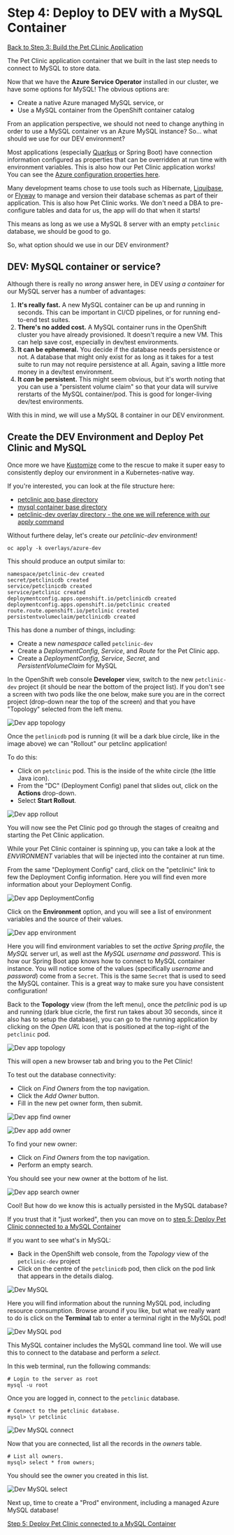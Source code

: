 # Step 4: Deploy to DEV with a MySQL Container

[Back to Step 3: Build the Pet CLinic Application](03-build-app.md)

The Pet Clinic application container that we built in the last step needs to connect to MySQL to store data.

Now that we have the **Azure Service Operator** installed in our cluster, we have some options for MySQL!  The obvious options are:
* Create a native Azure managed MySQL service, or
* Use a MySQL container from the OpenShift container catalog

From an application perspective, we should not need to change anything in order to use a MySQL container vs an Azure MySQL instance? So... what should we use for our DEV environment?

Most applications (especially [Quarkus](https://quarkus.io/) or Spring Boot) have connection information configured as properties that can be overridden at run time with environment variables.  This is also how our Pet Clinic application works!  You can see the [Azure configuration properties here](https://github.com/pittar/spring-petclinic/blob/master/src/main/resources/application-azure.properties).

Many development teams chose to use tools such as Hibernate, [Liquibase](https://www.liquibase.org/), or [Flyway](https://flywaydb.org/) to manage and version their database schemas as part of their application.  This is also how Pet Clinic works.  We don't need a DBA to pre-configure tables and data for us, the app will do that when it starts!

This means as long as we use a MySQL 8 server with an empty `petclinic` database, we should be good to go.

So, what option should we use in our DEV environment?

##  DEV: MySQL container or service?

Although there is really no *wrong* answer here, in DEV *using a container* for our MySQL server has a number of advantages:

1. **It's really fast.**  A new MySQL container can be up and running in seconds.  This can be important in CI/CD pipelines, or for running end-to-end test suites.
2. **There's no added cost.** A MySQL container runs in the OpenShift cluster you have already provisioned.  It doesn't require a new VM.  This can help save cost, especially in dev/test environments.
3. **It can be ephemeral.** You decide if the database needs persistence or not.  A database that might only exist for as long as it takes for a test suite to run may not require persistence at all. Again, saving a little more money in a dev/test environment.
4. **It *can* be persistent.** This might seem obvious, but it's worth noting that you can use a "persistent volume claim" so that your data will survive rerstarts of the MySQL container/pod.  This is good for longer-living dev/test environments.

With this in mind, we will use a MySQL 8 container in our DEV environment.

## Create the DEV Environment and Deploy Pet Clinic and MySQL

Once more we have [Kustomize](https://github.com/kubernetes-sigs/kustomize) come to the rescue to make it super easy to consistently deploy our environment in a Kubernetes-native way.

If you're interested, you can look at the file structure here:
* [petclinic app base directory](https://github.com/demo-thursday/azure-service-operator/tree/master/base/petclinic)
* [mysql container base directory](https://github.com/demo-thursday/azure-service-operator/tree/master/base/mysql-container)
* [petclinic-dev overlay directory - the one we will reference with our apply command](https://github.com/demo-thursday/azure-service-operator/tree/master/overlays/azure-dev)

Without furthere delay, let's create our *petclinic-dev* environment!

```
oc apply -k overlays/azure-dev
```

This should produce an output similar to:

```
namespace/petclinic-dev created
secret/petclinicdb created
service/petclinicdb created
service/petclinic created
deploymentconfig.apps.openshift.io/petclinicdb created
deploymentconfig.apps.openshift.io/petclinic created
route.route.openshift.io/petclinic created
persistentvolumeclaim/petclinicdb created
```

This has done a number of things, including:
* Create a new *namespace* called `petclinic-dev`
* Create a *DeploymentConfig*, *Service*, and *Route* for the Pet Clinic app.
* Create a *DeploymentConfig*, *Service*, *Secret*, and *PersistentVolumeClaim* for MySQL

In the OpenShift web console **Developer** view, switch to the new `petclinic-dev` project (it should be near the bottom of the project list).  If you don't see a screen with two pods like the one below, make sure you are in the correct project (drop-down near the top of the screen) and that you have "Topology" selected from the left menu.

![Dev app topology](images/dev-app-pre-rollout.png "Dev app topology")

Once the `petlinicdb` pod is running (it will be a dark blue circle, like in the image above) we can "Rollout" our petclinc application!

To do this:

* Click on `petclinic` pod.  This is the inside of the white circle (the little Java icon).
* From the "DC" (Deployment Config) panel that slides out, click on the **Actions** drop-down.
* Select **Start Rollout**.

![Dev app rollout](images/dev-app-rollout.png "Dev app rollout")

You will now see the Pet Clinic pod go through the stages of creaitng and starting the Pet Clinic application.

While your Pet Clinic container is spinning up, you can take a look at the *ENVIRONMENT* variables that will be injected into the container at run time.

From the same "Deployment Config" card, click on the "petclinic" link to few the Deployment Config information.  Here you will find even more information about your Deployment Config.

![Dev app DeploymentConfig](images/dev-app-dc.png "Dev app DeploymentConfig")

Click on the **Environment** option, and you will see a list of environment variables and the source of their values.

![Dev app environment](images/dev-environment.png "Dev app environment")

Here you will find environment variables to set the *active Spring profile*, the *MySQL* server url, as well ast the *MySQL username and password*.  This is how our Spring Boot app knows how to connect to MySQL container instance.  You will notice some of the values (specifically *username* and *password*) come from a `Secret`.  This is the same `Secret` that is used to seed the MySQL container.  This is a great way to make sure you have consistent configuration!

Back to the **Topology** view (from the left menu), once the *petclinic* pod is up and running (dark blue cicrle, the first run takes about 30 seconds, since it also has to setup the database), you can go to the running application by clicking on the *Open URL* icon that is positioned at the top-right of the `petclinic` pod.

![Dev app topology](images/dev-app-topology.png "Dev app topology")

This will open a new browser tab and bring you to the Pet Clinic!

To test out the database connectivity:
* Click on *Find Owners* from the top navigation.
* Click the *Add Owner* button.
* Fill in the new pet owner form, then submit.

![Dev app find owner](images/dev-app-find-owners.png "Dev app find owner")

![Dev app add owner](images/dev-app-add-owner.png "Dev app add owner")

To find your new owner:
* Click on *Find Owners* from the top navigation.
* Perform an empty search.

You should see your new owner at the bottom of he list.

![Dev app search owner](images/dev-app-search.png "Dev app search owner")

Cool!  But how do we know this is actually persisted in the MySQL database?

If you trust that it "just worked", then you can move on to [step 5: Deploy Pet Clinic connected to a MySQL Container](04-deploy-dev.md)

If you want to see what's in MySQL:

* Back in the OpenShift web console, from the *Topology* view of the `petclinic-dev` project
* Click on the centre of the `petclinicdb` pod, then click on the pod link that appears in the details dialog.

![Dev MySQL](images/dev-mysql-dc.png "Dev MySQL")

Here you will find information about the running MySQL pod, including resource consumption.  Browse around if you like, but what we really want to do is click on the **Terminal** tab to enter a terminal right in the MySQL pod!

![Dev MySQL pod](images/dev-mysql-pod.png "Dev MySQL pod")

This MySQL container includes the MySQL command line tool.  We will use this to connect to the database and perform a *select*.

In this web terminal, run the following commands:

```
# Login to the server as root
mysql -u root
```

Once you are logged in, connect to the `petclinic` database.

```
# Connect to the petclinic database.
mysql> \r petclinic
```

![Dev MySQL connect](images/dev-mysql-connect.png "Dev MySQL connect")

Now that you are connected, list all the records in the *owners* table.

```
# List all owners.
mysql> select * from owners;
```

You should see the owner you created in this list.

![Dev MySQL select](images/dev-mysql-select.png "Dev MySQL select")

Next up, time to create a "Prod" environment, including a managed Azure MySQL database!

[Step 5: Deploy Pet Clinic connected to a MySQL Container](05-deploy-prod.md)